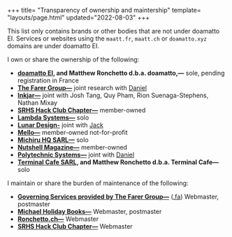 +++
title= "Transparency of ownership and maintership"
template= "layouts/page.html"
updated="2022-08-03"
+++

This list only contains brands or other bodies that are not under doamatto EI. Services or websites using the `maatt.fr`, `maatt.ch` or `doamatto.xyz` domains are under doamatto EI.

I own or share the ownership of the following:
  - **[doamatto EI,](https://doamatto.xyz) and Matthew Ronchetto d.b.a. doamatto,—** sole, pending registration in France
  - **[The Farer Group—](https://farer.group)** joint research with [Daniel](https://daniel.cafe)
  - **[Inkjar—](https://inkjar.org)** joint with Josh Tang, Quy Pham, Rion Suenaga-Stephens, Nathan Mixay
  - **[SRHS Hack Club Chapter—](/legal/ownership/#)** member-owned
  - **[Lambda Systems—](https://github.com/lambda-sys)** solo
  - **[Lunar Design-](https://github.com/designbylunar)** joint with [Jack](https://jackmerrill.com)
  - **[Mello—](https://github.com/getmello)** member-owned not-for-profit
  - **[Michiru HQ SARL—](https://michiruhq.com)** solo
  - **[Nutshell Magazine—](https://nutshellmag.com)** member-owned
  - **[Polytechnic Systems—](https://polytechnic.systems)** joint with [Daniel](https://daniel.cafe)
  - **[Terminal Cafe SARL,](/legal/ownership/#) and Matthew Ronchetto d.b.a. Terminal Cafe—** solo

I maintain or share the burden of maintenance of the following:
  - **[Governing Services provided by The Farer Group—](https://wiki.farer.group)** ([.fa](https://pubserv.fa)) Webmaster, postmaster
  - **[Michael Holiday Books—](https://michaelholidaybooks.com)** Webmaster, postmaster
  - **[Ronchetto.ch—](https://ronchetto.ch)** Webmaster
  - **[SRHS Hack Club Chapter—](/legal/ownership/#)** Webmaster

